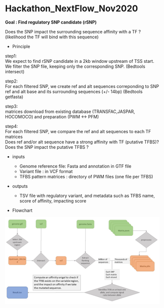 # Hackathon_NextFlow_Nov2020

**Goal : Find regulatory SNP candidate (rSNP)**

Does the SNP impact the surrounding sequence affinity with a TF ? (likelihood the TF will bind with this sequence)

* Principle

step1:  
We expect to find rSNP candidate in a 2kb window upstream of TSS start. We filter the SNP file, keeping only the corresponding SNP.
(Bedtools intersect)

step2:  
For each filtered SNP, we create ref and alt sequences correponding to SNP ref and alt base and its surrounding sequences (+/- 14bp)
(Bedtools getfasta)

step3:  
matrices download from existing database (TRANSFAC,JASPAR, HOCOMOCO) and preparation (PWM <-> PFM)

step4:  
For each filtered SNP, we compare the ref and alt sequences to each TF matrices  
Does ref and/or alt sequence have a strong affinity with TF (putative TFBS)?  
Does the SNP impact the putative TFBS ?  

* inputs
    - Genome reference file: Fasta and annotation in GTF file
    - Variant file : in VCF format
    - TFBS pattern matrices : directory of PWM files (one file per TFBS)

* outputs
    - TSV file with regulatory variant, and metadata such as TFBS name, score of affinity, impacting score

* Flowchart

![STIP_flow_chart](STIP_detailed.jpg)

